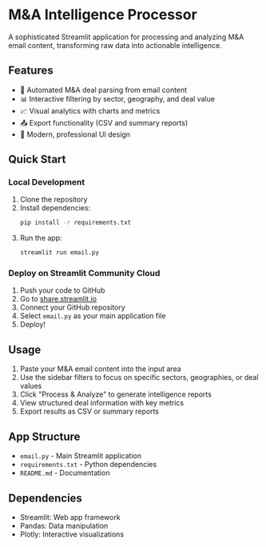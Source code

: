 # M&A Intelligence Processor

A sophisticated Streamlit application for processing and analyzing M&A email content, transforming raw data into actionable intelligence.

## Features

- 🎯 Automated M&A deal parsing from email content
- 📊 Interactive filtering by sector, geography, and deal value  
- 📈 Visual analytics with charts and metrics
- 📤 Export functionality (CSV and summary reports)
- 🎨 Modern, professional UI design

## Quick Start

### Local Development

1. Clone the repository
2. Install dependencies:
   ```bash
   pip install -r requirements.txt
   ```
3. Run the app:
   ```bash
   streamlit run email.py
   ```

### Deploy on Streamlit Community Cloud

1. Push your code to GitHub
2. Go to [share.streamlit.io](https://share.streamlit.io)
3. Connect your GitHub repository
4. Select `email.py` as your main application file
5. Deploy!

## Usage

1. Paste your M&A email content into the input area
2. Use the sidebar filters to focus on specific sectors, geographies, or deal values
3. Click "Process & Analyze" to generate intelligence reports
4. View structured deal information with key metrics
5. Export results as CSV or summary reports

## App Structure

- `email.py` - Main Streamlit application
- `requirements.txt` - Python dependencies
- `README.md` - Documentation

## Dependencies

- Streamlit: Web app framework
- Pandas: Data manipulation
- Plotly: Interactive visualizations 